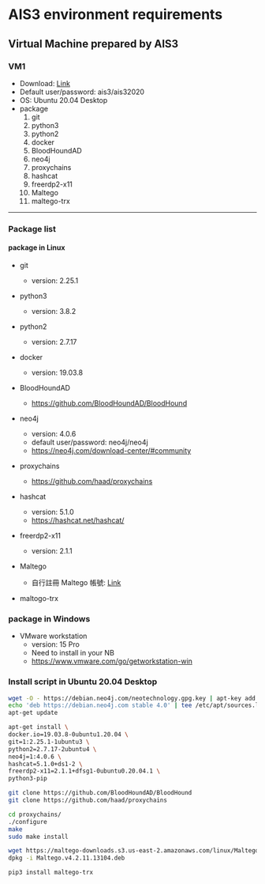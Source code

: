 # AIS3 environment requirements

## Virtual Machine prepared by AIS3
### VM1
- Download: [Link](https://)
- Default user/password: ais3/ais32020
- OS: Ubuntu 20.04 Desktop
- package
	1. git
	2. python3
    3. python2
	3. docker
	4. BloodHoundAD
	5. neo4j
	6. proxychains
	7. hashcat
	8. freerdp2-x11
	9. Maltego
	10. maltego-trx

----------
### Package list
#### package in Linux
- git
	- version: 2.25.1
- python3
	- version: 3.8.2
- python2
    - version: 2.7.17
- docker
    - version: 19.03.8
- BloodHoundAD
	- https://github.com/BloodHoundAD/BloodHound
- neo4j
    - version: 4.0.6
    - default user/password: neo4j/neo4j
	- https://neo4j.com/download-center/#community
- proxychains
	- https://github.com/haad/proxychains
- hashcat
    - version: 5.1.0
	- https://hashcat.net/hashcat/
- freerdp2-x11
  - version: 2.1.1
- Maltego

  - 自行註冊 Maltego 帳號: [Link](https://www.maltego.com/ce-registration/)
- maltogo-trx

### package in Windows

- VMware workstation
	- version: 15 Pro
	- Need to install in your NB
	- https://www.vmware.com/go/getworkstation-win

### Install script in Ubuntu 20.04 Desktop
```bash
wget -O - https://debian.neo4j.com/neotechnology.gpg.key | apt-key add -
echo 'deb https://debian.neo4j.com stable 4.0' | tee /etc/apt/sources.list.d/neo4j.list
apt-get update

apt-get install \
docker.io=19.03.8-0ubuntu1.20.04 \
git=1:2.25.1-1ubuntu3 \
python2=2.7.17-2ubuntu4 \
neo4j=1:4.0.6 \
hashcat=5.1.0+ds1-2 \
freerdp2-x11=2.1.1+dfsg1-0ubuntu0.20.04.1 \
python3-pip

git clone https://github.com/BloodHoundAD/BloodHound
git clone https://github.com/haad/proxychains

cd proxychains/
./configure
make
sudo make install

wget https://maltego-downloads.s3.us-east-2.amazonaws.com/linux/Maltego.v4.2.11.13104.deb
dpkg -i Maltego.v4.2.11.13104.deb

pip3 install maltego-trx
```
